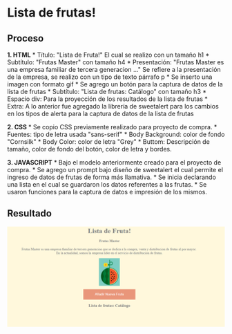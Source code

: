 # Lista de frutas!
 
## Proceso

 **1. HTML**
	* Título: "Lista de Fruta!"  El cual se realizo con un tamaño h1
	* Subtítulo: "Frutas Master"  con tamaño h4
	* Presentación: "Frutas Master es una empresa familiar de tercera generacion ..." 
	  Se refiere a la presentación de la empresa, se realizo con un tipo de texto párrafo p
	* Se inserto una imagen con formato gif
	* Se agrego un botón para la captura de datos de la lista de frutas
	* Subtítulo: "Lista de frutas: Catálogo" con tamaño h3
	* Espacio div: Para la proyección de los resultados de la lista de frutas
	* Extra: A lo anterior fue agregado la librería de sweetalert para los cambios en los tipos de alerta
	  para la captura de datos de la lista de frutas


**2. CSS**
	* Se copio CSS previamente realizado para proyecto de compra.
	* Fuentes: tipo de letra usada "sans-serif"
	* Body Background: color de fondo "Cornsilk"
	* Body Color: color de letra "Grey"
	* Buttom: Descripción de tamaño, color de fondo del botón, color de letra y bordes.


**3. JAVASCRIPT**
	* Bajo el modelo anteriormente creado para el proyecto de compra.
	* Se agrego un prompt bajo diseño de sweetalert el cual permite el ingreso de datos de frutas de forma más llamativa.
	* Se inicia declarando una lista en el cual se guardaron los datos referentes a las frutas.
	* Se usaron funciones para la captura de datos e impresión de los mismos.

## Resultado
![Alt-Text](capture.png)